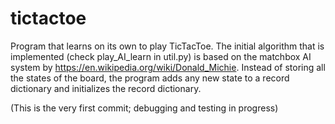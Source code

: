 # tictactoe
Program that learns on its own to play TicTacToe. The initial algorithm that is implemented (check play_AI_learn in util.py) is based on the matchbox AI system by https://en.wikipedia.org/wiki/Donald_Michie.
Instead of storing all the states of the board, the program adds any new state to a record dictionary and initializes the record dictionary.

(This is the very first commit; debugging and testing in progress)
